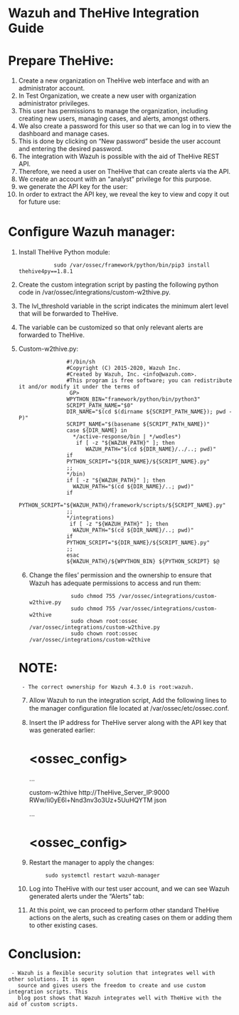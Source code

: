# Wazuh and TheHive Integration Guide

# Prepare TheHive:

1. Create a new organization on TheHive web interface and with an administrator account.
2. In Test Organization, we create a new user with organization administrator privileges.
3. This user has permissions to manage the organization, including creating new users,
   managing cases, and alerts, amongst others.
4. We also create a password for this user so that we can log in to view the dashboard and
   manage cases.
5. This is done by clicking on “New password” beside the user account and entering the
   desired password.
6. The integration with Wazuh is possible with the aid of TheHive REST API.
7. Therefore, we need a user on TheHive that can create alerts via the API.
8. We create an account with an “analyst” privilege for this purpose.
9. we generate the API key for the user:
10. In order to extract the API key, we reveal the key to view and copy it out for future use:

# Conﬁgure Wazuh manager:

1. Install TheHive Python module:

                  sudo /var/ossec/framework/python/bin/pip3 install thehive4py==1.8.1

2. Create the custom integration script by pasting the following python code in
   /var/ossec/integrations/custom-w2thive.py.
3. The lvl_threshold variable in the script indicates the minimum alert level that will be
   forwarded to TheHive.
4. The variable can be customized so that only relevant alerts are forwarded to TheHive.
5. Custom-w2thive.py:

                      #!/bin/sh
                      #Copyright (C) 2015-2020, Wazuh Inc.
                      #Created by Wazuh, Inc. <info@wazuh.com>.
                      #This program is free software; you can redistribute it and/or modify it under the terms of
                       GP>
                      WPYTHON_BIN="framework/python/bin/python3"
                      SCRIPT_PATH_NAME="$0"
                      DIR_NAME="$(cd $(dirname ${SCRIPT_PATH_NAME}); pwd -P)"
                      SCRIPT_NAME="$(basename ${SCRIPT_PATH_NAME})"
                      case ${DIR_NAME} in
                        */active-response/bin | */wodles*)
                         if [ -z "${WAZUH_PATH}" ]; then
                            WAZUH_PATH="$(cd ${DIR_NAME}/../..; pwd)"
                      if
                      PYTHON_SCRIPT="${DIR_NAME}/${SCRIPT_NAME}.py"
                      ;;
                      */bin)
                      if [ -z "${WAZUH_PATH}" ]; then
                        WAZUH_PATH="$(cd ${DIR_NAME}/..; pwd)"
                      if
                      PYTHON_SCRIPT="${WAZUH_PATH}/framework/scripts/${SCRIPT_NAME}.py"
                      ;;
                      */integrations)
                       if [ -z "${WAZUH_PATH}" ]; then
                        WAZUH_PATH="$(cd ${DIR_NAME}/..; pwd)" 
                      if
                      PYTHON_SCRIPT="${DIR_NAME}/${SCRIPT_NAME}.py"
                      ;;
                      esac
                      ${WAZUH_PATH}/${WPYTHON_BIN} ${PYTHON_SCRIPT} $@

   6. Change the ﬁles’ permission and the ownership to ensure that Wazuh has adequate
      permissions to access and run them:

                       sudo chmod 755 /var/ossec/integrations/custom-w2thive.py
                       sudo chmod 755 /var/ossec/integrations/custom-w2thive
                       sudo chown root:ossec /var/ossec/integrations/custom-w2thive.py
                       sudo chown root:ossec /var/ossec/integrations/custom-w2thive

   # NOTE:

        - The correct ownership for Wazuh 4.3.0 is root:wazuh.

   

   7. Allow Wazuh to run the integration script, Add the following lines to the manager
      conﬁguration ﬁle located at /var/ossec/etc/ossec.conf.
   8. Insert the IP address for TheHive server along with the API key that was generated earlier:

      # <ossec_config>
      ...

      <integration>
      <name>custom-w2thive</name>
      <hook_url>http://TheHive_Server_IP:9000</hook_url>
      <api_key>RWw/Ii0yE6l+Nnd3nv3o3Uz+5UuHQYTM</api_key>
      <alert_format>json</alert_format>
      </integration>

      ...
      # <ossec_config>

   9. Restart the manager to apply the changes:

               sudo systemctl restart wazuh-manager

   10. Log into TheHive with our test user account, and we can see Wazuh generated alerts
       under the “Alerts” tab:

   11. At this point, we can proceed to perform other standard TheHive actions on the alerts,
       such as creating cases on them or adding them to other existing cases.   

# Conclusion:

     - Wazuh is a ﬂexible security solution that integrates well with other solutions. It is open
       source and gives users the freedom to create and use custom integration scripts. This
       blog post shows that Wazuh integrates well with TheHive with the aid of custom scripts.
   
